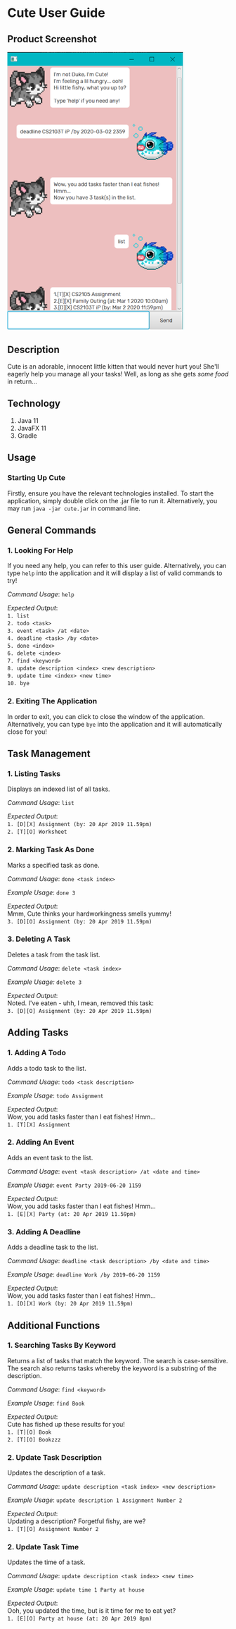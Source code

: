 # Cute User Guide

## Product Screenshot
<img src="./Ui.png" width="400">

## Description
Cute is an adorable, innocent little kitten that would never hurt you! She'll eagerly help you manage all your tasks! Well, as long as she gets <i>some food</i> in return...

## Technology
1. Java 11
2. JavaFX 11
3. Gradle

## Usage

### Starting Up Cute
Firstly, ensure you have the relevant technologies installed.
To start the application, simply double click on the .jar file to run it.
Alternatively, you may run `java -jar cute.jar` in command line.

## General Commands
### 1. Looking For Help
If you need any help, you can refer to this user guide.
Alternatively, you can type `help` into the application and it will display a list of valid commands to try!

*Command Usage*:
`help`

*Expected Output*:<br>
`1. list`<br>
`2. todo <task>`<br>
`3. event <task> /at <date>`<br>
`4. deadline <task> /by <date>`<br>
`5. done <index>`<br>
`6. delete <index>`<br>
`7. find <keyword>`<br>
`8. update description <index> <new description>`<br>
`9. update time <index> <new time>`<br>
`10. bye`

### 2. Exiting The Application
In order to exit, you can click to close the window of the application.
Alternatively, you can type `bye` into the application and it will automatically close for you!

##  Task Management
### 1. Listing Tasks
Displays an indexed list of all tasks.

*Command Usage*:
`list`

*Expected Output*:<br>
`1. [D][X] Assignment (by: 20 Apr 2019 11.59pm)`<br>
`2. [T][O] Worksheet`

### 2. Marking Task As Done
Marks a specified task as done.

*Command Usage*:
`done <task index>`

*Example Usage*:
`done 3`

*Expected Output*:<br>
Mmm, Cute thinks your hardworkingness smells yummy!<br>
`3. [D][O] Assignment (by: 20 Apr 2019 11.59pm)`

### 3. Deleting A Task
Deletes a task from the task list.

*Command Usage*:
`delete <task index>`

*Example Usage:*
`delete 3`

*Expected Output*:<br>
Noted. I've eaten - uhh, I mean, removed this task:<br>
`3. [D][O] Assignment (by: 20 Apr 2019 11.59pm)`

## Adding Tasks
### 1. Adding A Todo
Adds a todo task to the list.

*Command Usage*:
`todo <task description>`

*Example Usage*:
`todo Assignment`

*Expected Output*:<br>
Wow, you add tasks faster than I eat fishes! Hmm...<br>
`1. [T][X] Assignment`

### 2. Adding An Event
Adds an event task to the list.

*Command Usage*:
`event <task description> /at <date and time>`

*Example Usage*:
`event Party 2019-06-20 1159`

*Expected Output*:<br>
Wow, you add tasks faster than I eat fishes! Hmm...<br>
`1. [E][X] Party (at: 20 Apr 2019 11.59pm)`

### 3. Adding A Deadline
Adds a deadline task to the list.

*Command Usage*:
`deadline <task description> /by <date and time>`

*Example Usage*:
`deadline Work /by 2019-06-20 1159`

*Expected Output*:<br>
Wow, you add tasks faster than I eat fishes! Hmm...<br>
`1. [D][X] Work (by: 20 Apr 2019 11.59pm)`

## Additional Functions
### 1. Searching Tasks By Keyword
Returns a list of tasks that match the keyword. The search is case-sensitive. The search also returns tasks whereby the keyword is a substring of the description.

*Command Usage*:
`find <keyword>`

*Example Usage*:
`find Book`

*Expected Output*:<br>
Cute has fished up these results for you!<br>
`1. [T][O] Book`<br>
`2. [T][O] Bookzzz`

### 2. Update Task Description
Updates the description of a task.

*Command Usage*:
`update description <task index> <new description>`

*Example Usage*:
`update description 1 Assignment Number 2`

*Expected Output*:<br>
Updating a description? Forgetful fishy, are we?<br>
`1. [T][O] Assignment Number 2`

### 2. Update Task Time
Updates the time of a task.

*Command Usage*:
`update description <task index> <new time>`

*Example Usage*:
`update time 1 Party at house`

*Expected Output*:<br>
Ooh, you updated the time, but is it time for me to eat yet?<br>
`1. [E][O] Party at house (at: 20 Apr 2019 8pm)`